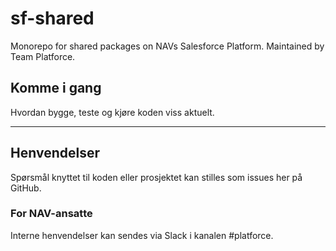 # sf-shared

Monorepo for shared packages on NAVs Salesforce Platform. Maintained by Team Platforce.

## Komme i gang

Hvordan bygge, teste og kjøre koden viss aktuelt.

---

## Henvendelser

Spørsmål knyttet til koden eller prosjektet kan stilles som issues her på GitHub.

### For NAV-ansatte

Interne henvendelser kan sendes via Slack i kanalen #platforce.
